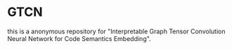 # GTCN
this is a anonymous repository for "Interpretable Graph Tensor Convolution Neural Network for Code Semantics Embedding".
